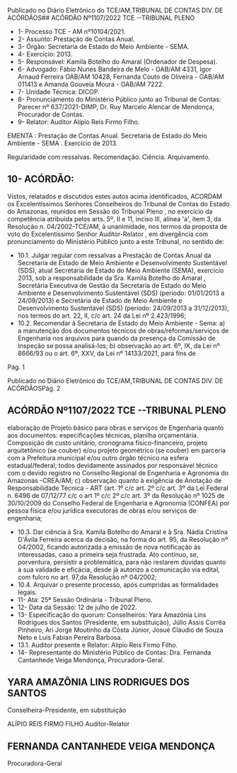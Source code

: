 Publicado  no  Diário  Eletrônico do TCE/AM,TRIBUNAL DE CONTAS DIV. DE ACÓRDÃOS## ACÓRDÃO Nº1107/2022  TCE --TRIBUNAL PLENO

- 1- Processo TCE - AM nº10104/2021.
- 2- Assunto: Prestação de Contas Anual.
- 3- Órgão: Secretaria de Estado do Meio Ambiente - SEMA.
- 4- Exercício: 2013.
- 5- Responsável: Kamila Botelho do Amaral (Ordenador de Despesa).
- 6- Advogado: Fábio  Nunes  Bandeira  de  Melo  -  OAB/AM  4331,  Igor  Arnaud  Ferreira  OAB/AM 10428, Fernanda Couto de Oliveira  - OAB/AM 011413 e Amanda Gouveia Moura - OAB/AM 7222.
- 7- Unidade Técnica: DICOP.
- 8- Pronunciamento  do  Ministério  Público  junto  ao  Tribunal  de  Contas: Parecer  nº 637/2021-DIMP, Dr. Ruy Marcelo Alencar de Mendonça, Procurador de Contas.
- 9- Relator: Auditor Alípio Reis Firmo Filho.

EMENTA : Prestação  de  Contas  Anual.  Secretaria de Estado do Meio Ambiente - SEMA . Exercício de 2013.

Regularidade com ressalvas. Recomendação. Ciência. Arquivamento.

## 10-  ACÓRDÃO:

Vistos, relatados e discutidos estes autos acima identificados, ACORDAM os Excelentíssimos Senhores Conselheiros do Tribunal de Contas do Estado do Amazonas, reunidos em Sessão do Tribunal Pleno , no exercício da competência atribuída pelos arts. 5º, II e 11, inciso III, alínea 'a', item 3, da Resolução n. 04/2002-TCE/AM, à unanimidade, nos termos da proposta de voto do Excelentíssimo Senhor Auditor-Relator , em divergência com pronunciamento do Ministério Público junto a este Tribunal, no sentido de:

- 10.1.  Julgar regular  com  ressalvas a Prestação  de  Contas  Anual  da Secretaria de Estado de Meio Ambiente e Desenvolvimento Sustentável (SDS), atual Secretaria de Estado do Meio Ambiente (SEMA), exercício 2013,  sob  a  responsabilidade  da Sra.  Kamila  Botelho  do  Amaral , Secretária  Executiva  de  Gestão  da  Secretaria  de  Estado  do  Meio Ambiente e Desenvolvimento Sustentável (SDS) (período: 01/01/2013 a 24/09/2013) e Secretária de Estado de Meio Ambiente e Desenvolvimento Sustentável (SDS) (período: 24/09/2013 a 31/12/2013), nos termos do art. 22, II, c/c art. 24 da Lei nº 2.423/1996;
- 10.2. Recomendar à  Secretaria  de  Estado  do  Meio  Ambiente  -  Sema:  a)  a manutenção  dos  documentos  técnicos  de  obras/reformas/serviços  de Engenharia  nos  arquivos para  quando  da  presença  da  Comissão  de Inspeção se possa analisá-los;  b)  observação  ao  art.  6º,  IX,  da  Lei  nº 8666/93  ou  o  art. 6º, XXV,  da  Lei  nº  14133/2021,  para  fins  de

Pág. 1

Publicado  no  Diário  Eletrônico do TCE/AM,TRIBUNAL DE CONTAS DIV. DE ACÓRDÃOSPág. 2

## ACÓRDÃO Nº1107/2022  TCE --TRIBUNAL PLENO

elaboração  de  Projeto  básico  para  obras  e  serviços  de  Engenharia quanto aos documentos: especificações técnicas, planilha orçamentária. Composição  de  custo  unitário,  cronograma  físico-financeiro,  projeto arquitetônico  (se couber)  e/ou  projeto  geométrico  (se  couber)  em parceria com a Prefeitura municipal e/ou outro órgão técnico na esfera estadual/federal; todos devidamente assinados por responsável técnico com o devido registro no Conselho Regional de Engenharia e Agronomia do Amazonas -CREA/AM;  c) observação quanto à exigência de Anotação de Responsabilidade Técnica - ART (art. 1º c/c art. 2º c/c art. 3º da Lei Federal n. 6496 de 07/12/77 c/c o art 1º c/c 2º c/c art.  3º  da  Resolução  nº  1025  de  30/10/2009  do  Conselho  Federal  de Engenharia  e  Agronomia  (CONFEA)  por  pessoa  física  e/ou  jurídica executoras de obras e/ou serviços de engenharia;

- 10.3.  Dar ciência à Sra. Kamila Botelho do Amaral e à Sra. Nádia Cristina D'Ávila Ferreira acerca da decisão, na forma do art. 95, da Resolução nº 04/2002, ficando autorizada a emissão de nova notificação às interessadas, caso  a  primeira seja frustrada. Ato contínuo, se, porventura, persistir a problemática, para não restarem dúvidas quanto à sua validade e eficácia, desde já autorizo a comunicação via edital, com fulcro no art. 97,da Resolução nº 04/2002;
- 10.4. Arquivar o presente processo, após cumpridas as formalidades legais.
- 11-  Ata: 25ª Sessão Ordinária - Tribunal Pleno.
- 12-  Data da Sessão: 12 de julho de 2022.
- 13-  Especificação  do  quorum: Conselheiros:  Yara  Amazônia  Lins  Rodrigues  dos Santos (Presidente, em substituição), Júlio Assis Corrêa Pinheiro, Ari Jorge Moutinho da Costa Júnior, Josué Cláudio de Souza Neto e Luis Fabian Pereira Barbosa.
- 13.1. Auditor presente e Relator: Alípio Reis Firmo Filho.
- 14-  Representante do Ministério Público de Contas: Dra. Fernanda Cantanhede Veiga Mendonça, Procuradora-Geral.

## YARA AMAZÔNIA LINS RODRIGUES DOS SANTOS

Conselheira-Presidente, em substituição

ALÍPIO REIS FIRMO FILHO Auditor-Relator

## FERNANDA CANTANHEDE VEIGA MENDONÇA

Procuradora-Geral
